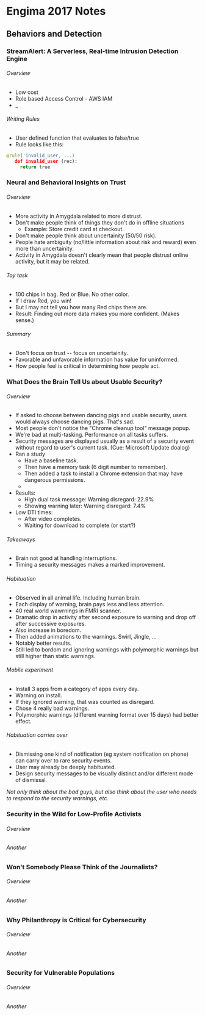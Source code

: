 # Engima 2017 Notes

## Behaviors and Detection

### StreamAlert: A Serverless, Real-time Intrusion Detection Engine

###### Overview
- Low cost
- Role based Access Control - AWS IAM
- _

###### Writing Rules
- User defined function that evaluates to false/true
- Rule looks like this:
```python
@rule('invalid_user, ...)
   def invalid_user (rec):
     return true
```

### Neural and Behavioral Insights on Trust

###### Overview
- More activity in Amygdala related to more distrust.
- Don't make people think of things they don't do in offline situations
  - Example: Store credit card at checkout.
- Don't make people think about uncertainity (50/50 risk).
- People hate ambiguity (no/little information about risk and reward) even more than uncertainity.
- Activity in Amygdala doesn't clearly mean that people distrust online activity, but it may be related.

###### Toy task
- 100 chips in bag. Red or Blue. No other color.
- If I draw Red, you win!
- But I may not tell you how many Red chips there are.
- Result: Finding out more data makes you more confident. (Makes sense.)

###### Summary
- Don't focus on trust -- focus on uncertainity.
- Favorable and unfavorable information has value for uninformed.
- How people feel is critical in determining how people act.


### What Does the Brain Tell Us about Usable Security?

###### Overview
- If asked to choose between dancing pigs and usable security, users would always choose dancing pigs. That's sad.
- Most people don't notice the "Chrome cleanup tool" message popup.
- We're bad at multi-tasking. Performance on all tasks suffers.
- Security messages are displayed usually as a result of a security event without regard to user's current task. (Cue: Microsoft Update doalog)
- Ran a study
  - Have a baseline task.
  - Then have a memory task (6 digit number to remember).
  - Then added a task to install a Chrome extension that may have dangerous permissions.
  - <Something I missed>
- Results:
  - High dual task message: Warning disregard: 22.9%
  - Showing warning later: Warning disregard: 7.4%
- Low DTI times:
  - After video completes.
  - Waiting for download to complete (or start?)

###### Takeaways
- Brain not good at handling interruptions.
- Timing a security messages makes a marked improvement.

###### Habituation
- Observed in all animal life. Including human brain.
- Each display of warning, brain pays less and less attention.
- 40 real world wawrnings in FMRI scanner.
- Dramatic drop in activity after second exposure to warning and drop off after successive exposures.
- Also increase in boredom.
- Then added animations to the warnings. Swirl, Jingle, ...
- Notably better results.
- Still led to bordom and ignoring warnings with polymorphic warnings but still higher than static warnings.

###### Mobile experiment
- Install 3 apps from a category of apps every day.
- Warning on install.
- If they ignored warning, that was counted as disregard.
- Chose 4 really bad warnings.
- Polymorphic warnings (different warning format over 15 days) had better effect.

###### Habituation carries over
- Dismissing one kind of notification (eg system notification on phone) can carry over to rare security events.
- User may already be deeply habituated.
- Design security messages to be visually distinct and/or different mode of dismissal.

*Not only think about the bad guys, but also think about the user who needs to respond to the security warnings, etc.*


### Security in the Wild for Low-Profile Activists

###### Overview

###### Another


### Won't Somebody Please Think of the Journalists?

###### Overview

###### Another


### Why Philanthropy is Critical for Cybersecurity

###### Overview

###### Another


### Security for Vulnerable Populations

###### Overview

###### Another

